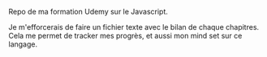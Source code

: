 Repo de ma formation Udemy sur le Javascript.

Je m'efforcerais de faire un fichier texte avec le bilan de chaque chapitres.
Cela me permet de tracker mes progrès, et aussi mon mind set sur ce langage.

